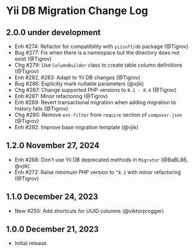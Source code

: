 # Yii DB Migration Change Log

## 2.0.0 under development

- Enh #274: Refactor for compatibility with `yiisoft/db` package (@Tigrov)
- Bug #277: Fix when there is a namespace but the directory does not exist (@Tigrov)
- Chg #279: Use `ColumnBuilder` class to create table column definitions (@Tigrov)
- Enh #282, #283: Adapt to Yii DB changes (@Tigrov)
- Bug #286: Explicitly mark nullable parameters (@vjik)
- Chg #287: Change supported PHP versions to `8.1 - 8.4` (@Tigrov)
- Enh #287: Minor refactoring (@Tigrov)
- Enh #289: Revert transactional migration when adding migration to history fails (@Tigrov)
- Chg #290: Remove `ext-filter` from `require` section of `composer.json` (@Tigrov)
- Enh #292: Improve base migration template (@vjik)

## 1.2.0 November 27, 2024

- Enh #268: Don't use Yii DB deprecated methods in `Migrator` (@BaBL86, @vjik)
- Enh #272: Raise minimum PHP version to `^8.1` with minor refactoring (@Tigrov)

## 1.1.0 December 24, 2023

- New #250: Add shortcuts for UUID columns (@viktorprogger)

## 1.0.0 December 21, 2023

- Initial release.
